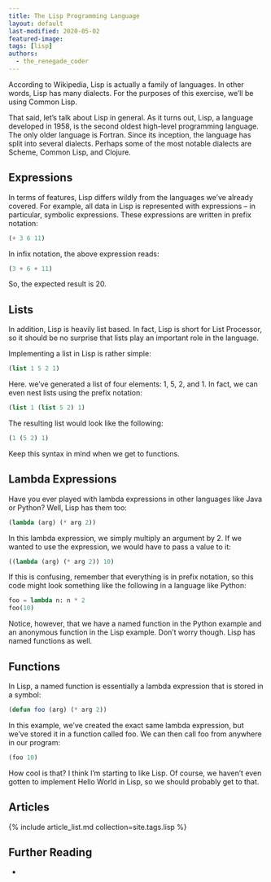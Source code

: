 ```yaml
---
title: The Lisp Programming Language
layout: default
last-modified: 2020-05-02
featured-image: 
tags: [lisp]
authors:
  - the_renegade_coder
---
```


According to Wikipedia, Lisp is actually a family of languages. In other 
words, Lisp has many dialects. For the purposes of this exercise, we’ll be 
using Common Lisp.

That said, let’s talk about Lisp in general. As it turns out, Lisp, a language 
developed in 1958, is the second oldest high-level programming language. The 
only older language is Fortran. Since its inception, the language has split 
into several dialects. Perhaps some of the most notable dialects are Scheme, 
Common Lisp, and Clojure.

## Expressions

In terms of features, Lisp differs wildly from the languages we’ve already covered. 
For example, all data in Lisp is represented with expressions – in particular, symbolic 
expressions. These expressions are written in prefix notation:

```lisp
(+ 3 6 11)
```

In infix notation, the above expression reads:

```lisp
(3 + 6 + 11)
```

So, the expected result is 20.

## Lists

In addition, Lisp is heavily list based. In fact, Lisp is short for List Processor, 
so it should be no surprise that lists play an important role in the language.

Implementing a list in Lisp is rather simple:

```lisp
(list 1 5 2 1)
```

Here. we’ve generated a list of four elements: 1, 5, 2, and 1. In fact, we can even 
nest lists using the prefix notation:

```lisp
(list 1 (list 5 2) 1)
```

The resulting list would look like the following:

```lisp
(1 (5 2) 1)
```

Keep this syntax in mind when we get to functions.

## Lambda Expressions

Have you ever played with lambda expressions in other languages like Java or Python? 
Well, Lisp has them too:

```lisp
(lambda (arg) (* arg 2))
```

In this lambda expression, we simply multiply an argument by 2. If we wanted to use the 
expression, we would have to pass a value to it:

```lisp
((lambda (arg) (* arg 2)) 10)
```

If this is confusing, remember that everything is in prefix notation, so this code might 
look something like the following in a language like Python:

```lisp
foo = lambda n: n * 2
foo(10)
```

Notice, however, that we have a named function in the Python example and an anonymous 
function in the Lisp example. Don’t worry though. Lisp has named functions as well.

## Functions

In Lisp, a named function is essentially a lambda expression that is stored in a symbol:

```lisp
(defun foo (arg) (* arg 2))
```

In this example, we’ve created the exact same lambda expression, but we’ve stored it in 
a function called foo. We can then call foo from anywhere in our program:

```lisp
(foo 10)
```

How cool is that? I think I’m starting to like Lisp. Of course, we haven’t even gotten to 
implement Hello World in Lisp, so we should probably get to that.

## Articles

{% include article_list.md collection=site.tags.lisp %}

## Further Reading

-

[1]: https://therenegadecoder.com/code/hello-world-in-lisp/
